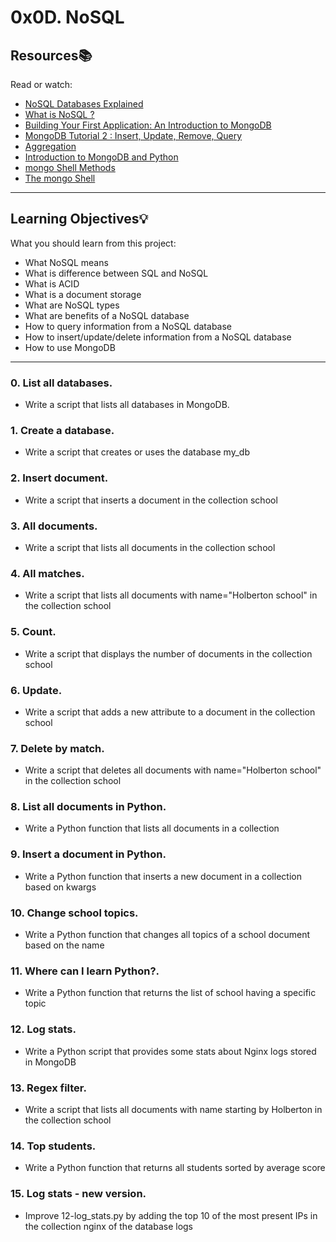 # 0x0D. NoSQL

## Resources:books:
Read or watch:
* [NoSQL Databases Explained](https://intranet.hbtn.io/rltoken/Vyx71sOlnw-ovIEiGB8L6w)
* [What is NoSQL ?](https://intranet.hbtn.io/rltoken/8VpibJeEpPIdt9VGxXx5EQ)
* [Building Your First Application: An Introduction to MongoDB](https://intranet.hbtn.io/rltoken/ZOTNcbGmVWVDt69JfS20eg)
* [MongoDB Tutorial 2 : Insert, Update, Remove, Query](https://intranet.hbtn.io/rltoken/j8Km9rDeAfwz2D3sSoqmHQ)
* [Aggregation](https://intranet.hbtn.io/rltoken/LvWSSDCTxMWY5dMJQVwd6g)
* [Introduction to MongoDB and Python](https://intranet.hbtn.io/rltoken/Voj4w7WCWEoXh5BCBJuiow)
* [mongo Shell Methods](https://intranet.hbtn.io/rltoken/TgwNw5Ncz00kKw1Cls6jHg)
* [The mongo Shell](https://intranet.hbtn.io/rltoken/DwURNWPtpufc0YzWL1EFHg)

---
## Learning Objectives:bulb:
What you should learn from this project:

* What NoSQL means
* What is difference between SQL and NoSQL
* What is ACID
* What is a document storage
* What are NoSQL types
* What are benefits of a NoSQL database
* How to query information from a NoSQL database
* How to insert/update/delete information from a NoSQL database
* How to use MongoDB

---

### 0. List all databases.
* Write a script that lists all databases in MongoDB.


### 1. Create a database.
* Write a script that creates or uses the database my_db


### 2. Insert document.
* Write a script that inserts a document in the collection school


### 3. All documents.
* Write a script that lists all documents in the collection school


### 4. All matches.
* Write a script that lists all documents with name="Holberton school" in the collection school


### 5. Count.
* Write a script that displays the number of documents in the collection school


### 6. Update.
* Write a script that adds a new attribute to a document in the collection school


### 7. Delete by match.
* Write a script that deletes all documents with name="Holberton school" in the collection school


### 8. List all documents in Python.
* Write a Python function that lists all documents in a collection


### 9. Insert a document in Python.
* Write a Python function that inserts a new document in a collection based on kwargs


### 10. Change school topics.
* Write a Python function that changes all topics of a school document based on the name


### 11. Where can I learn Python?.
* Write a Python function that returns the list of school having a specific topic


### 12. Log stats.
* Write a Python script that provides some stats about Nginx logs stored in MongoDB


### 13. Regex filter.
* Write a script that lists all documents with name starting by Holberton in the collection school


### 14. Top students.
* Write a Python function that returns all students sorted by average score


### 15. Log stats - new version.
* Improve 12-log_stats.py by adding the top 10 of the most present IPs in the collection nginx of the database logs
